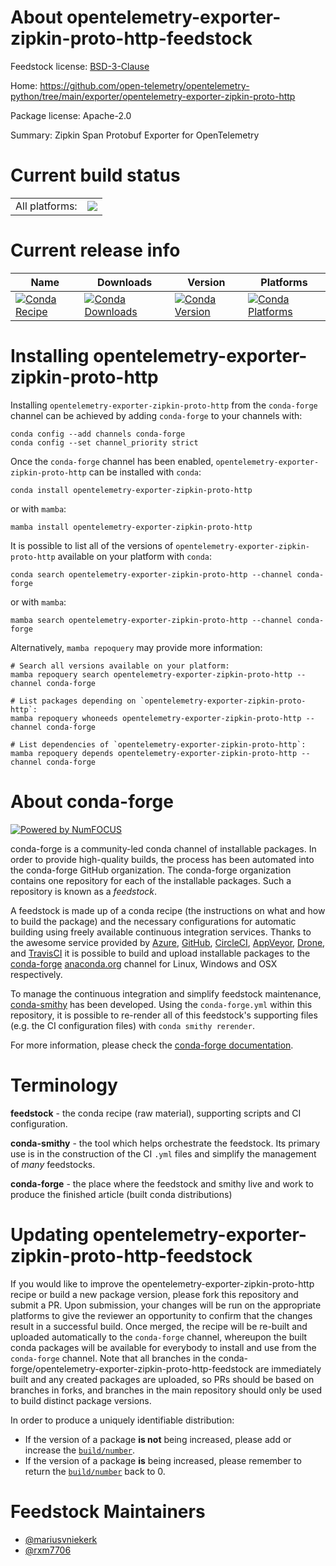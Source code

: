About opentelemetry-exporter-zipkin-proto-http-feedstock
========================================================

Feedstock license: [BSD-3-Clause](https://github.com/conda-forge/opentelemetry-exporter-zipkin-proto-http-feedstock/blob/main/LICENSE.txt)

Home: https://github.com/open-telemetry/opentelemetry-python/tree/main/exporter/opentelemetry-exporter-zipkin-proto-http

Package license: Apache-2.0

Summary: Zipkin Span Protobuf Exporter for OpenTelemetry

Current build status
====================


<table><tr><td>All platforms:</td>
    <td>
      <a href="https://dev.azure.com/conda-forge/feedstock-builds/_build/latest?definitionId=13884&branchName=main">
        <img src="https://dev.azure.com/conda-forge/feedstock-builds/_apis/build/status/opentelemetry-exporter-zipkin-proto-http-feedstock?branchName=main">
      </a>
    </td>
  </tr>
</table>

Current release info
====================

| Name | Downloads | Version | Platforms |
| --- | --- | --- | --- |
| [![Conda Recipe](https://img.shields.io/badge/recipe-opentelemetry--exporter--zipkin--proto--http-green.svg)](https://anaconda.org/conda-forge/opentelemetry-exporter-zipkin-proto-http) | [![Conda Downloads](https://img.shields.io/conda/dn/conda-forge/opentelemetry-exporter-zipkin-proto-http.svg)](https://anaconda.org/conda-forge/opentelemetry-exporter-zipkin-proto-http) | [![Conda Version](https://img.shields.io/conda/vn/conda-forge/opentelemetry-exporter-zipkin-proto-http.svg)](https://anaconda.org/conda-forge/opentelemetry-exporter-zipkin-proto-http) | [![Conda Platforms](https://img.shields.io/conda/pn/conda-forge/opentelemetry-exporter-zipkin-proto-http.svg)](https://anaconda.org/conda-forge/opentelemetry-exporter-zipkin-proto-http) |

Installing opentelemetry-exporter-zipkin-proto-http
===================================================

Installing `opentelemetry-exporter-zipkin-proto-http` from the `conda-forge` channel can be achieved by adding `conda-forge` to your channels with:

```
conda config --add channels conda-forge
conda config --set channel_priority strict
```

Once the `conda-forge` channel has been enabled, `opentelemetry-exporter-zipkin-proto-http` can be installed with `conda`:

```
conda install opentelemetry-exporter-zipkin-proto-http
```

or with `mamba`:

```
mamba install opentelemetry-exporter-zipkin-proto-http
```

It is possible to list all of the versions of `opentelemetry-exporter-zipkin-proto-http` available on your platform with `conda`:

```
conda search opentelemetry-exporter-zipkin-proto-http --channel conda-forge
```

or with `mamba`:

```
mamba search opentelemetry-exporter-zipkin-proto-http --channel conda-forge
```

Alternatively, `mamba repoquery` may provide more information:

```
# Search all versions available on your platform:
mamba repoquery search opentelemetry-exporter-zipkin-proto-http --channel conda-forge

# List packages depending on `opentelemetry-exporter-zipkin-proto-http`:
mamba repoquery whoneeds opentelemetry-exporter-zipkin-proto-http --channel conda-forge

# List dependencies of `opentelemetry-exporter-zipkin-proto-http`:
mamba repoquery depends opentelemetry-exporter-zipkin-proto-http --channel conda-forge
```


About conda-forge
=================

[![Powered by
NumFOCUS](https://img.shields.io/badge/powered%20by-NumFOCUS-orange.svg?style=flat&colorA=E1523D&colorB=007D8A)](https://numfocus.org)

conda-forge is a community-led conda channel of installable packages.
In order to provide high-quality builds, the process has been automated into the
conda-forge GitHub organization. The conda-forge organization contains one repository
for each of the installable packages. Such a repository is known as a *feedstock*.

A feedstock is made up of a conda recipe (the instructions on what and how to build
the package) and the necessary configurations for automatic building using freely
available continuous integration services. Thanks to the awesome service provided by
[Azure](https://azure.microsoft.com/en-us/services/devops/), [GitHub](https://github.com/),
[CircleCI](https://circleci.com/), [AppVeyor](https://www.appveyor.com/),
[Drone](https://cloud.drone.io/welcome), and [TravisCI](https://travis-ci.com/)
it is possible to build and upload installable packages to the
[conda-forge](https://anaconda.org/conda-forge) [anaconda.org](https://anaconda.org/)
channel for Linux, Windows and OSX respectively.

To manage the continuous integration and simplify feedstock maintenance,
[conda-smithy](https://github.com/conda-forge/conda-smithy) has been developed.
Using the ``conda-forge.yml`` within this repository, it is possible to re-render all of
this feedstock's supporting files (e.g. the CI configuration files) with ``conda smithy rerender``.

For more information, please check the [conda-forge documentation](https://conda-forge.org/docs/).

Terminology
===========

**feedstock** - the conda recipe (raw material), supporting scripts and CI configuration.

**conda-smithy** - the tool which helps orchestrate the feedstock.
                   Its primary use is in the construction of the CI ``.yml`` files
                   and simplify the management of *many* feedstocks.

**conda-forge** - the place where the feedstock and smithy live and work to
                  produce the finished article (built conda distributions)


Updating opentelemetry-exporter-zipkin-proto-http-feedstock
===========================================================

If you would like to improve the opentelemetry-exporter-zipkin-proto-http recipe or build a new
package version, please fork this repository and submit a PR. Upon submission,
your changes will be run on the appropriate platforms to give the reviewer an
opportunity to confirm that the changes result in a successful build. Once
merged, the recipe will be re-built and uploaded automatically to the
`conda-forge` channel, whereupon the built conda packages will be available for
everybody to install and use from the `conda-forge` channel.
Note that all branches in the conda-forge/opentelemetry-exporter-zipkin-proto-http-feedstock are
immediately built and any created packages are uploaded, so PRs should be based
on branches in forks, and branches in the main repository should only be used to
build distinct package versions.

In order to produce a uniquely identifiable distribution:
 * If the version of a package **is not** being increased, please add or increase
   the [``build/number``](https://docs.conda.io/projects/conda-build/en/latest/resources/define-metadata.html#build-number-and-string).
 * If the version of a package **is** being increased, please remember to return
   the [``build/number``](https://docs.conda.io/projects/conda-build/en/latest/resources/define-metadata.html#build-number-and-string)
   back to 0.

Feedstock Maintainers
=====================

* [@mariusvniekerk](https://github.com/mariusvniekerk/)
* [@rxm7706](https://github.com/rxm7706/)

